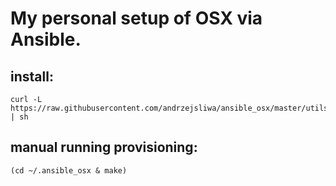 # My personal setup of OSX via Ansible.

## install:

```
curl -L https://raw.githubusercontent.com/andrzejsliwa/ansible_osx/master/utils/install.sh | sh
```

## manual running provisioning:

```
(cd ~/.ansible_osx & make)
```
